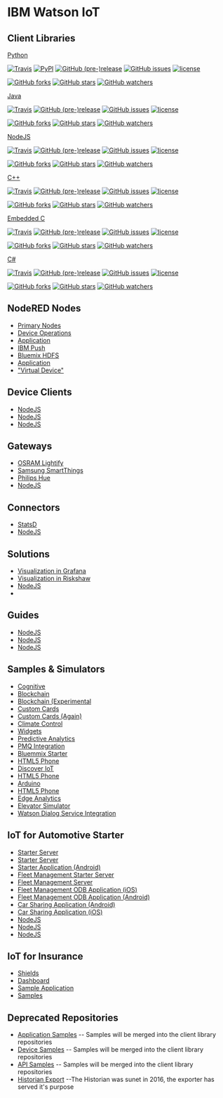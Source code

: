 # IBM Watson IoT

## Client Libraries

[Python](https://github.com/ibm-watson-iot/iot-python)

[![Travis](https://img.shields.io/travis/rust-lang/rust.svg)](https://travis-ci.org/ibm-watson-iot/iot-python/)
[![PyPI](https://img.shields.io/pypi/v/ibmiotf.svg)](https://pypi.python.org/pypi/ibmiotf)
[![GitHub (pre-)release](https://img.shields.io/github/release/ibm-watson-iot/iot-python/all.svg)](https://github.com/ibm-watson-iot/iot-python/releases)
[![GitHub issues](https://img.shields.io/github/issues/ibm-watson-iot/iot-python.svg)](https://github.com/ibm-watson-iot/iot-python/issues)
[![license](https://img.shields.io/github/license/ibm-watson-iot/iot-python.svg)]()

[![GitHub forks](https://img.shields.io/github/forks/ibm-watson-iot/iot-python.svg?style=social&label=Fork)]()
[![GitHub stars](https://img.shields.io/github/stars/ibm-watson-iot/iot-python.svg?style=social&label=Star)]()
[![GitHub watchers](https://img.shields.io/github/watchers/ibm-watson-iot/iot-python.svg?style=social&label=Watch)]()


[Java](https://github.com/ibm-watson-iot/iot-java)

[![Travis](https://img.shields.io/travis/rust-lang/rust.svg)](https://travis-ci.org/ibm-watson-iot/iot-java/)
[![GitHub (pre-)release](https://img.shields.io/github/release/ibm-watson-iot/iot-java/all.svg)](https://github.com/ibm-watson-iot/iot-java/releases)
[![GitHub issues](https://img.shields.io/github/issues/ibm-watson-iot/iot-java.svg)](https://github.com/ibm-watson-iot/iot-java/issues)
[![license](https://img.shields.io/github/license/ibm-watson-iot/iot-java.svg)]()

[![GitHub forks](https://img.shields.io/github/forks/ibm-watson-iot/iot-java.svg?style=social&label=Fork)]()
[![GitHub stars](https://img.shields.io/github/stars/ibm-watson-iot/iot-java.svg?style=social&label=Star)]()
[![GitHub watchers](https://img.shields.io/github/watchers/ibm-watson-iot/iot-java.svg?style=social&label=Watch)]()

[NodeJS](https://github.com/ibm-watson-iot/iot-nodejs)

[![Travis](https://img.shields.io/travis/rust-lang/rust.svg)](https://travis-ci.org/ibm-watson-iot/iot-nodejs/)
[![GitHub (pre-)release](https://img.shields.io/github/release/ibm-watson-iot/iot-nodejs/all.svg)](https://github.com/ibm-watson-iot/iot-nodejs/releases)
[![GitHub issues](https://img.shields.io/github/issues/ibm-watson-iot/iot-nodejs.svg)](https://github.com/ibm-watson-iot/iot-nodejs/issues)
[![license](https://img.shields.io/github/license/ibm-watson-iot/iot-nodejs.svg)]()

[![GitHub forks](https://img.shields.io/github/forks/ibm-watson-iot/iot-nodejs.svg?style=social&label=Fork)]()
[![GitHub stars](https://img.shields.io/github/stars/ibm-watson-iot/iot-nodejs.svg?style=social&label=Star)]()
[![GitHub watchers](https://img.shields.io/github/watchers/ibm-watson-iot/iot-nodejs.svg?style=social&label=Watch)]()

[C++](https://github.com/ibm-watson-iot/iot-cpp)

[![Travis](https://img.shields.io/travis/rust-lang/rust.svg)](https://travis-ci.org/ibm-watson-iot/iot-cpp/)
[![GitHub (pre-)release](https://img.shields.io/github/release/ibm-watson-iot/iot-cpp/all.svg)](https://github.com/ibm-watson-iot/iot-cpp/releases)
[![GitHub issues](https://img.shields.io/github/issues/ibm-watson-iot/iot-cpp.svg)](https://github.com/ibm-watson-iot/iot-cpp/issues)
[![license](https://img.shields.io/github/license/ibm-watson-iot/iot-cpp.svg)]()

[![GitHub forks](https://img.shields.io/github/forks/ibm-watson-iot/iot-cpp.svg?style=social&label=Fork)]()
[![GitHub stars](https://img.shields.io/github/stars/ibm-watson-iot/iot-cpp.svg?style=social&label=Star)]()
[![GitHub watchers](https://img.shields.io/github/watchers/ibm-watson-iot/iot-cpp.svg?style=social&label=Watch)]()

[Embedded C](https://github.com/ibm-watson-iot/iot-embeddedc)

[![Travis](https://img.shields.io/travis/rust-lang/rust.svg)](https://travis-ci.org/ibm-watson-iot/iot-embeddedc/)
[![GitHub (pre-)release](https://img.shields.io/github/release/ibm-watson-iot/iot-embeddedc/all.svg)](https://github.com/ibm-watson-iot/iot-embeddedc/releases)
[![GitHub issues](https://img.shields.io/github/issues/ibm-watson-iot/iot-embeddedc.svg)](https://github.com/ibm-watson-iot/iot-embeddedc/issues)
[![license](https://img.shields.io/github/license/ibm-watson-iot/iot-embeddedc.svg)]()

[![GitHub forks](https://img.shields.io/github/forks/ibm-watson-iot/iot-embeddedc.svg?style=social&label=Fork)]()
[![GitHub stars](https://img.shields.io/github/stars/ibm-watson-iot/iot-embeddedc.svg?style=social&label=Star)]()
[![GitHub watchers](https://img.shields.io/github/watchers/ibm-watson-iot/iot-embeddedc.svg?style=social&label=Watch)]()

[C#](https://github.com/ibm-watson-iot/iot-csharp)

[![Travis](https://img.shields.io/travis/rust-lang/rust.svg)](https://travis-ci.org/ibm-watson-iot/iot-csharp/)
[![GitHub (pre-)release](https://img.shields.io/github/release/ibm-watson-iot/iot-csharp/all.svg)](https://github.com/ibm-watson-iot/iot-csharp/releases)
[![GitHub issues](https://img.shields.io/github/issues/ibm-watson-iot/iot-csharp.svg)](https://github.com/ibm-watson-iot/iot-csharp/issues)
[![license](https://img.shields.io/github/license/ibm-watson-iot/iot-csharp.svg)]()

[![GitHub forks](https://img.shields.io/github/forks/ibm-watson-iot/iot-csharp.svg?style=social&label=Fork)]()
[![GitHub stars](https://img.shields.io/github/stars/ibm-watson-iot/iot-csharp.svg?style=social&label=Star)]()
[![GitHub watchers](https://img.shields.io/github/watchers/ibm-watson-iot/iot-csharp.svg?style=social&label=Watch)]()


## NodeRED Nodes

- [Primary Nodes](https://github.com/ibm-watson-iot/node-red-contrib-ibm-watson-iot)
- [Device Operations](https://github.com/ibm-watson-iot/node-red-contrib-ibm-wiotp-device-ops)
- [Application](https://github.com/ibm-watson-iot/node-red-contrib-scx-ibmiotapp)
- [IBM Push](https://github.com/ibm-watson-iot/node-red-contrib-ibmpush)
- [Bluemix HDFS](https://github.com/ibm-watson-iot/node-red-contrib-bluemix-hdfs)
- [Application](https://github.com/ibm-watson-iot/node-red-contrib-scx-ibmiotapp)
- ["Virtual Device"](https://github.com/ibm-watson-iot/node-red-contrib-iot-virtual-device)


## Device Clients

- [NodeJS](https://github.com/ibm-watson-iot/iot-nodejs)
- [NodeJS](https://github.com/ibm-watson-iot/iot-nodejs)
- [NodeJS](https://github.com/ibm-watson-iot/iot-nodejs)


## Gateways

- [OSRAM Lightify](https://github.com/ibm-watson-iot/gateway-lightify)
- [Samsung SmartThings](https://github.com/ibm-watson-iot/gateway-smartthings)
- [Philips Hue](https://github.com/ibm-watson-iot/gateway-hue)
- [NodeJS](https://github.com/ibm-watson-iot/)


## Connectors

- [StatsD](https://github.com/ibm-watson-iot/connector-statsd)
- [NodeJS](https://github.com/ibm-watson-iot/)


## Solutions

- [Visualization in Grafana](https://github.com/ibm-watson-iot/grafana4iot)
- [Visualization in Riskshaw](https://github.com/ibm-watson-iot/rickshaw4iot)
- [NodeJS](https://github.com/ibm-watson-iot/)
- 


## Guides

- [NodeJS](https://github.com/ibm-watson-iot/)
- [NodeJS](https://github.com/ibm-watson-iot/)
- [NodeJS](https://github.com/ibm-watson-iot/)


## Samples & Simulators

- [Cognitive](https://github.com/ibm-watson-iot/cognitive-samples)
- [Blockchain](https://github.com/ibm-watson-iot/blockchain-samples)
- [Blockchain (Experimental](https://github.com/ibm-watson-iot/blockchain-experimental)
- [Custom Cards](https://github.com/ibm-watson-iot/custom-card-sample)
- [Custom Cards (Again)](https://github.com/ibm-watson-iot/custom-cards)
- [Climate Control](https://github.com/ibm-watson-iot/climate-control-sample)
- [Widgets](https://github.com/ibm-watson-iot/iot-widgets)
- [Predictive Analytics](https://github.com/ibm-watson-iot/predictive-analytics-samples)
- [PMQ Integration](https://github.com/ibm-watson-iot/pmq-integration-samples)
- [Bluemmix Starter](https://github.com/ibm-watson-iot/iot-platform-bluemix-starter)
- [HTML5 Phone](https://github.com/ibm-watson-iot/html5-phone)
- [Discover IoT](https://github.com/ibm-watson-iot/discover-iot-sample)
- [HTML5 Phone](https://github.com/ibm-watson-iot/html5-phone)
- [Arduino](https://github.com/ibm-watson-iot/device-arduino)
- [HTML5 Phone](https://github.com/ibm-watson-iot/html5-phone)
- [Edge Analytics](https://github.com/ibm-watson-iot/edge-analytics-samples)
- [Elevator Simulator](https://github.com/ibm-watson-iot/elevator-simulator)
- [Watson Dialog Service Integration](https://github.com/ibm-watson-iot/iot-dialog)



## IoT for Automotive Starter

- [Starter Server](https://github.com/ibm-watson-iot/iota-starter-server)
- [Starter Server](https://github.com/ibm-watson-iot/iota-starter-server)
- [Starter Application (Android)](https://github.com/ibm-watson-iot/iot-starter-for-android)
- [Fleet Management Starter Server](https://github.com/ibm-watson-iot/iota-starter-server-fm)
- [Fleet Management Server](https://github.com/ibm-watson-iot/iota-starter-server-fm-saas)
- [Fleet Management ODB Application (iOS)](https://github.com/ibm-watson-iot/iota-starter-obd-ios)
- [Fleet Management ODB Application (Android)](https://github.com/ibm-watson-iot/iota-starter-obd-android)
- [Car Sharing Application (Android)](https://github.com/ibm-watson-iot/iota-starter-carsharing-android)
- [Car Sharing Application (iOS)](https://github.com/ibm-watson-iot/iota-starter-carsharing)
- [NodeJS](https://github.com/ibm-watson-iot/)
- [NodeJS](https://github.com/ibm-watson-iot/)
- [NodeJS](https://github.com/ibm-watson-iot/)


## IoT for Insurance

- [Shields](https://github.com/ibm-watson-iot/ioti-shields)
- [Dashboard](https://github.com/ibm-watson-iot/ioti-insurance-dashboard)
- [Sample Application](https://github.com/ibm-watson-iot/ioti-mobile)
- [Samples](https://github.com/ibm-watson-iot/ioti-samples)


## Deprecated Repositories

- [Application Samples](https://github.com/ibm-watson-iot/iot-application-samples) -- Samples will be merged into the client library repositories
- [Device Samples](https://github.com/ibm-watson-iot/iot-device-samples) -- Samples will be merged into the client library repositories
- [API Samples](https://github.com/ibm-watson-iot/iot-platform-apiv2-samples) -- Samples will be merged into the client library repositories
- [Historian Export](https://github.com/ibm-watson-iot/historian-export) --The Historian was sunet in 2016, the exporter has served it's purpose

